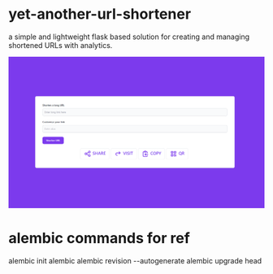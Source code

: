 # yet-another-url-shortener
a simple and lightweight flask based solution for creating and managing shortened URLs with analytics.

![App UI](https://github.com/MasterZesty/yet-another-url-shortener/blob/main/docs/ui_v1.png)

# alembic commands for ref
alembic init alembic
alembic revision --autogenerate
alembic upgrade head